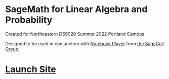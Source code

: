 # SageMath for Linear Algebra and Probability

Created for Northeastern DS5020 Summer 2022 Portland Campus

Designed to be used in conjunction with [Notebook Player](https://dahn-research.eu/nbplayer/) from [the SageCell Group](https://groups.google.com/g/sage-cell).

# [Launch Site](https://dahn-research.eu/nbplayer/path=https://philipmathieu.github.io/sagemath-intro/)